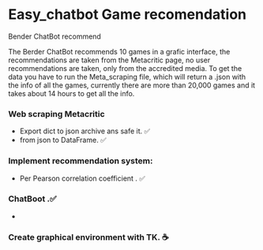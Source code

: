 # Easy_chatbot Game recomendation
Bender ChatBot recommend

The Berder ChatBot recommends 10 games in a grafic interface, the recommendations are taken from the Metacritic page, no user recommendations are taken, only from the accredited media. To get the data you have to run the Meta_scraping file, which will return a .json with the info of all the games, currently there are more than 20,000 games and it takes about 14 hours to get all the info.

### Web scraping Metacritic

*   Export dict to json archive ans safe it. ✅
*   from json to DataFrame. ✅

### Implement recommendation system:

*   Per Pearson correlation coefficient . ✅

### ChatBoot .✅

*

### Create graphical environment with TK. ☕

